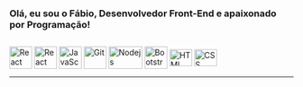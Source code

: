 ### Olá, eu sou o Fábio, Desenvolvedor Front-End e apaixonado por Programação!

##

<div>
 <img align="center" alt="React" height="40" width="40" src="https://cdn.jsdelivr.net/gh/devicons/devicon/icons/javascript/javascript-original.svg" />
 <img align="center" alt="React" height="40" width="40" src="https://cdn.worldvectorlogo.com/logos/nextjs-2.svg" />
 <img align="center" alt="JavaScript" height="40" width="40" src="https://cdn.jsdelivr.net/gh/devicons/devicon/icons/react/react-original-wordmark.svg"/>
 <img align="center" alt="Git" height="40" width="40" src="https://user-images.githubusercontent.com/116193280/228910856-a7b9c1cb-0518-4e28-860d-0af827cea515.png"/>
 <img align="center" alt="Nodejs" height="40" width="60" src="https://user-images.githubusercontent.com/116193280/228911467-1739b657-ca18-4db6-853b-08b0b30a4735.png"/>
 <img align="center" alt="Bootstrap" height="40" width="40" src="https://user-images.githubusercontent.com/116193280/228911696-5ad5faf1-e0aa-4a6c-850b-f89463cf87c2.png"/>
 <img align="center" alt="HTML" height="30" width="40" src="https://cdn.jsdelivr.net/gh/devicons/devicon/icons/html5/html5-original.svg" />
 <img align="center" alt="CSS" height="30" width="40" src="https://cdn.jsdelivr.net/gh/devicons/devicon/icons/css3/css3-original.svg" />
  <hr>
<div/>
